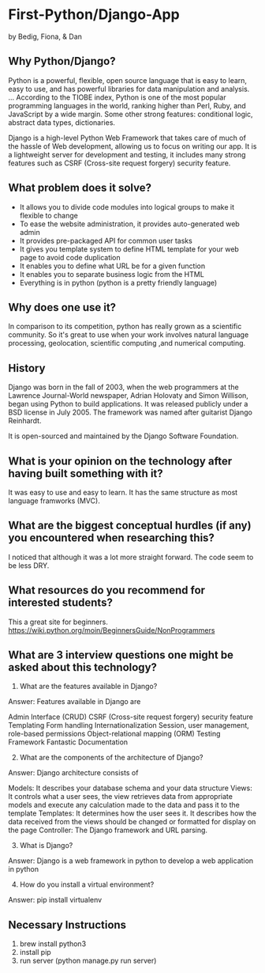 # First-Python/Django-App
by Bedig, Fiona, & Dan

## Why Python/Django?
Python is a powerful, flexible, open source language that is easy to learn, easy to use, and has powerful libraries for data manipulation and analysis. ... According to the TIOBE index, Python is one of the most popular programming languages in the world, ranking higher than Perl, Ruby, and JavaScript by a wide margin. Some other strong features: conditional logic, abstract data types, dictionaries.

Django is a high-level Python Web Framework that takes care of much of the hassle of Web development, allowing us to focus on writing our app. It is a lightweight server for development and testing, it includes many strong features such as CSRF (Cross-site request forgery) security feature.

## What problem does it solve?
- It allows you to divide code modules into logical groups to make it flexible to change
- To ease the website administration, it provides auto-generated web admin
- It provides pre-packaged API for common user tasks
- It gives you template system to define HTML template for your web page to avoid code duplication
- It enables you to define what URL be for a given function
- It enables you to separate business logic from the HTML
- Everything is in python (python is a pretty friendly language)


## Why does one use it?
In comparison to its competition, python has really grown as a scientific community. So it's great to use when your work involves natural language processing, geolocation, scientific computing ,and numerical computing.

## History
Django was born in the fall of 2003, when the web programmers at the Lawrence Journal-World newspaper, Adrian Holovaty and Simon Willison, began using Python to build applications. It was released publicly under a BSD license in July 2005. The framework was named after guitarist Django Reinhardt.

It is open-sourced and maintained by the Django Software Foundation.

## What is your opinion on the technology after having built something with it?
It was easy to use and easy to learn. It has the same structure as most language framworks (MVC).

## What are the biggest conceptual hurdles (if any) you encountered when researching this?
I noticed that although it was a lot more straight forward. The code seem to be less DRY.

## What resources do you recommend for interested students?
This a great site for beginners.
https://wiki.python.org/moin/BeginnersGuide/NonProgrammers

## What are 3 interview questions one might be asked about this technology?
1. What are the features available in Django?

Answer: Features available in Django are

Admin Interface (CRUD)
CSRF (Cross-site request forgery) security feature
Templating
Form handling
Internationalization
Session, user management, role-based permissions
Object-relational mapping (ORM)
Testing Framework
Fantastic Documentation


2. What are the components of the architecture of Django?

Answer: Django architecture consists of

Models: It describes your database schema and your data structure
Views: It controls what a user sees, the view retrieves data from appropriate models and execute any calculation made to the data and pass it to the template
Templates: It determines how the user sees it. It describes how the data received from the views should be changed or formatted for display on the page
Controller: The Django framework and URL parsing.

3. What is Django?

Answer: Django is a web framework in python to develop a web application in python

4. How do you install a virtual environment?

Answer: pip install virtualenv

## Necessary Instructions
1. brew install python3
2. install pip
3. run server (python manage.py run server)
